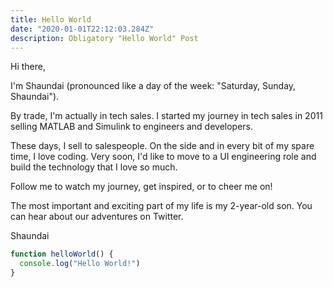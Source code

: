 ```yaml
---
title: Hello World
date: "2020-01-01T22:12:03.284Z"
description: Obligatory "Hello World" Post
---
```


Hi there,

I'm Shaundai (pronounced like a day of the week: "Saturday, Sunday, Shaundai").

By trade, I'm actually in tech sales.  I started my journey in tech sales in 2011 selling MATLAB and Simulink to engineers and developers.

These days, I sell to salespeople.  On the side and in every bit of my spare time, I love coding.  Very soon, I'd like to move to a UI engineering role and build the technology that I love so much.

Follow me to watch my journey, get inspired, or to cheer me on!

The most important and exciting part of my life is my 2-year-old son.  You can hear about our adventures on Twitter.

Shaundai


```js
function helloWorld() {
  console.log("Hello World!")
}
```
